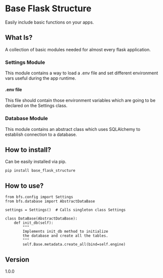 # Base Flask Structure

Easily include basic functions on your apps.

## What Is?

A collection of basic modules needed for almost every flask application.

### Settings Module

This module contains a way to load a .env file and set different environment vars useful during the app runtime.

#### .env file

This file should contain those environment variables which are going to be declared on the Settings class.

### Database Module

This module contains an abstract class which uses SQLAlchemy to establish connection to a database.

## How to install?

Can be easily installed via pip.

    pip install base_flask_structure

## How to use?

    from bfs.config import Settings
    from bfs.database import AbstractDataBase

    settings = Settings()  # Calls singleton class Settings

    class DataBase(AbstractDataBase):
        def init_db(self):
            """
            Implements init_db method to initialize 
            the database and create all the tables.
            """
            self.Base.metadata.create_all(bind=self.engine)

## Version

1.0.0
